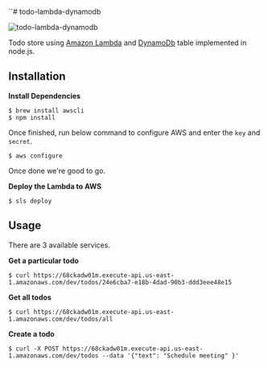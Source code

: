 ``# todo-lambda-dynamodb

![todo-lambda-dynamodb](../master/Lambda-and-DynamoDB.png?raw=true)

Todo store using [Amazon Lambda](http://aws.amazon.com/lambda/) and [DynamoDb](https://aws.amazon.com/dynamodb/) table implemented in node.js.

## Installation

**Install Dependencies**

```
$ brew install awscli
$ npm install
```
Once finished, run below command to configure AWS and enter the `key` and `secret`.

```
$ aws configure
```

Once done we're good to go.

 **Deploy the Lambda to AWS**

```
$ sls deploy
```
## Usage

There are 3 available services.

 **Get a particular todo**
```
$ curl https://68ckadw01m.execute-api.us-east-1.amazonaws.com/dev/todos/24e6cba7-e18b-4dad-90b3-ddd3eee48e15

```

 **Get all todos**
```
$ curl https://68ckadw01m.execute-api.us-east-1.amazonaws.com/dev/todos/all

```

  **Create a todo**
```
$ curl -X POST https://68ckadw01m.execute-api.us-east-1.amazonaws.com/dev/todos --data '{"text": "Schedule meeting" }'

```
